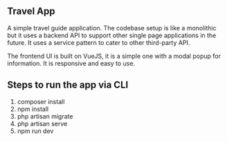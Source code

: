 ## Travel App

A simple travel guide application. The codebase setup is like a monolithic but it uses a backend API to support other single page applications in the future. It uses a service pattern to cater to other third-party API.

The frontend UI is built on VueJS, it is a simple one with a modal popup for information.
It is responsive and easy to use.

## Steps to run the app via CLI

1. composer install
2. npm install
3. php artisan migrate
4. php artisan serve
5. npm run dev
